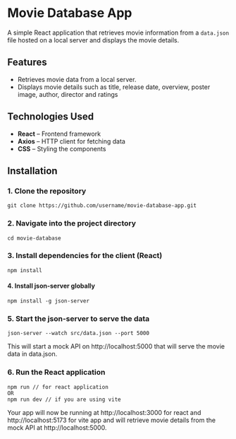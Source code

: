# Movie Database App

A simple React application that retrieves movie information from a `data.json` file hosted on a local server and displays the movie details.

## Features

- Retrieves movie data from a local server. 
- Displays movie details such as title, release date, overview, poster image, author, director and ratings

## Technologies Used

- **React** – Frontend framework
- **Axios** – HTTP client for fetching data
- **CSS** – Styling the components
  
## Installation

### 1. Clone the repository

````
git clone https://github.com/username/movie-database-app.git
````

### 2. Navigate into the project directory
````
cd movie-database
````

### 3. Install dependencies for the client (React) 
````
npm install
````

#### 4.  Install json-server globally
````
npm install -g json-server
````

### 5. Start the json-server to serve the data
````
json-server --watch src/data.json --port 5000
````
This will start a mock API on http://localhost:5000 that will serve the movie data in data.json.

### 6. Run the React application
````
npm run // for react application
OR
npm run dev // if you are using vite
````
Your app will now be running at http://localhost:3000 for react and http://localhost:5173 for vite app and will retrieve movie details from the mock API at http://localhost:5000.
   
